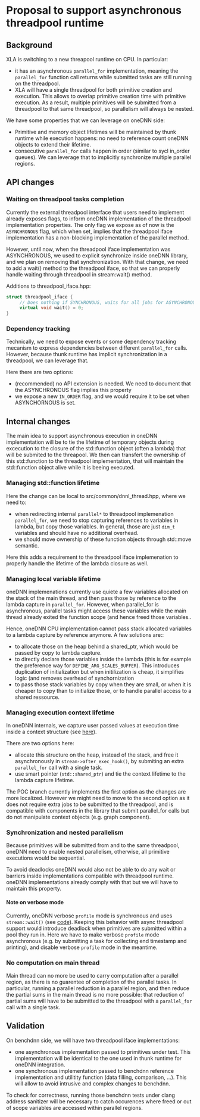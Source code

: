 # Proposal to support asynchronous threadpool runtime

## Background

XLA is switching to a new threapool runtime on CPU. In particular:
- it has an asynchronous `parallel_for` implementation, meaning the
  `parallel_for` function call returns while submitted tasks are still
  running on the threadpool.
- XLA will have a single threadpool for both primitive creation and
  execution. This allows to overlap primitive creation time with
  primitive execution. As a result, multiple primitives will be
  submitted from a threadpool to that same threadpool, so parallelism
  will always be nested.

We have some properties that we can leverage on oneDNN side:
- Primitive and memory object lifetimes will be maintained by thunk
  runtime while execution happens: no need to reference count oneDNN
  objects to extend their lifetime.
- consecutive `parallel_for` calls happen in order (similar to sycl
  in\_order queues). We can leverage that to implicitly synchronize
  multiple parallel regions.

## API changes

### Waiting on threadpool tasks completion

Currently the external threadpool interface that users need to
implement already exposes flags, to inform oneDNN implementation of
the threadpool implementation properties.  The only flag we expose as
of now is the `ASYNCHRONOUS` flag, which when set, implies that the
threadpool iface implementation has a non-blocking implementation of
the parallel method.

However, until now, when the threadpool iface implementation was
ASYNCHRONOUS, we used to explicit synchronize inside oneDNN library,
and we plan on removing that synchronization. With that change, we
need to add a wait() method to the threadpool iface, so that we can
properly handle waiting through threadpool in stream:wait() method.

Additions to threadpool_iface.hpp:
```c++
struct threadpool_iface {
     // Does nothing if SYNCHRONOUS, waits for all jobs for ASYNCHRONOUS 
     virtual void wait() = 0;
}
```

### Dependency tracking

Technically, we need to expose events or some dependency tracking
mecanism to express dependencies between different `parallel_for`
calls. However, because thunk runtime has implicit synchronization in
a threadpool, we can leverage that.

Here there are two options:
- (recommended) no API extension is needed. We need to document that the ASYNCHRONOUS flag implies this property
- we expose a new `IN_ORDER` flag, and we would require it to be set when ASYNCHORNOUS is set.

## Internal changes

The main idea to support asynchronous execution in oneDNN
implementation will be to tie the lifetime of temporary objects during
excecution to the closure of the std::function object (often a lambda)
that will be submited to the threapool. We then can transfert the
ownership of this std::function to the threadpool implementation, that
will maintain the std::function object alive while it is beeing
executed.

### Managing std::function lifetime

Here the change can be local to src/common/dnnl_thread.hpp, where we need to:
- when redirecting internal `parallel*` to threadpool implemenation
  `parallel_for`, we need to stop capturing references to variables in
  lambda, but copy those variables. In general, those are just `dim_t`
  variables and should have no additional overhead.
- we should move ownership of these function objects through std::move
  semantic.

Here this adds a requirement to the threadpool iface implemenation to
properly handle the lifetime of the lambda closure as well.

### Managing local variable lifetime

oneDNN implemenations currently use quiete a few variables allocated
on the stack of the main thread, and then pass those by reference to
the lambda capture in `parallel_for`. However, when parallel_for is
asynchronous, parallel tasks might access these variables while the
main thread already exited the function scope (and hence freed those
variables..

Hence, oneDNN CPU implementation cannot pass stack allocated variables
to a lambda capture by reference anymore. A few solutions are::
  - to allocate those on the heap behind a shared_ptr, which would be
    passed by copy to lambda capture.
  - to directly declare those variables inside the lambda (this is for
    example the preference way for `DEFINE_ARG_SCALES_BUFFER`). This
    introduces duplication of initialization but when initilization is
    cheap, it simplifies logic (and removes overhead of
    synchornization
  - to pass those stack variables by copy when they are small, or when
    it is cheaper to copy than to initialize those, or to handle
    parallel access to a shared ressource.

### Managing execution context lifetime

In oneDNN internals, we capture user passed values at execution time
inside a context structure (see
[here](https://github.com/uxlfoundation/oneDNN/blob/f0d20cd39c101a16df8c40aa2baa47d1908ac3fc/src/common/primitive_iface.cpp#L201)).

There are two options here:
- allocate this structure on the heap, instead of the stack, and free
  it asynchronously in `stream->after_exec_hook()`, by submiting an
  extra `parallel_for` call with a single task.
- use smart pointer (`std::shared_ptr`) and tie the context lifetime to the lambda capture
  lifetime.
  
The POC branch currently implements the first option as the changes
are more localized. However we might need to move to the second option
as it does not require extra jobs to be submitted to the threadpool,
and is compatible with components in the library that submit
parallel_for calls but do not manipulate context objects (e.g. graph
component).

### Synchronization and nested parallelism

Because primitives will be submitted from and to the same threadpool,
oneDNN need to enable nested parallelism, otherwise, all primitive
executions would be sequential.

To avoid deadlocks oneDNN would also not be able to do any wait or
barriers inside implementations compatible with threadpool
runtime. oneDNN implementations already comply with that but we will
have to maintain this property.

#### Note on verbose mode

Currently, oneDNN verbose `profile` mode is synchronous and uses
`stream::wait()` (see
[code](https://github.com/uxlfoundation/oneDNN/blob/3f31492d3cd765b7a3e313ab0f86bbe1a6493c8e/src/common/primitive_iface.cpp#L100-L103)). Keeping
this behavior with async threadpool support would introduce deadlock
when primitives are submitted within a pool they run in.  Here we have
to make verbose `profile` mode asynchronous (e.g. by submitting a task
for collecting end timestamp and printing), and disable verbose
`profile` mode in the meantime.

### No computation on main thread

Main thread can no more be used to carry computation after a parallel
region, as there is no guarentee of completion of the parallel
tasks. In particular, running a parallel reduction in a parallel
region, and then reduce the partial sums in the main thread is no more
possible: that reduction of partial sums will have to be submitted to
the threadpool with a `parallel_for` call with a single task.

## Validation

On benchdnn side, we will have two threadpool iface implementations:
- one asynchronous implementation passed to primitives under
  test. This implementation will be identical to the one used in thunk
  runtime for oneDNN integration.
- one synchronous implementation passed to benchdnn reference
  implementation and utilitity function (data filling, comparison,
  ...). This will allow to avoid intrusive and complex changes to
  benchdnn.

To check for correctness, running those benchdnn tests under clang
address sanitizer will be necessary to catch occurences where freed or
out of scope variables are accessed within parallel regions.
